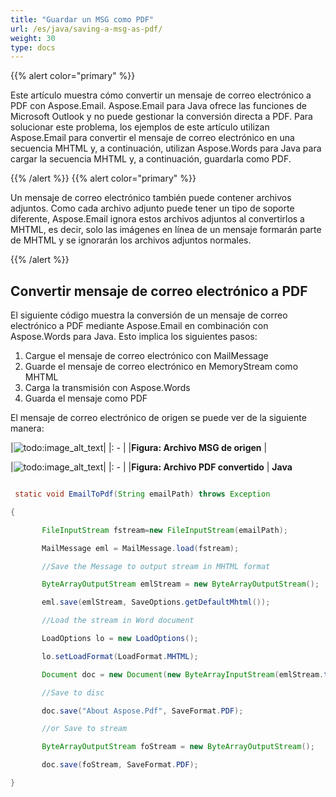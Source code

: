 ```yaml
---
title: "Guardar un MSG como PDF"
url: /es/java/saving-a-msg-as-pdf/
weight: 30
type: docs
---
```


{{% alert color="primary" %}}

Este artículo muestra cómo convertir un mensaje de correo electrónico a PDF con Aspose.Email.
Aspose.Email para Java ofrece las funciones de Microsoft Outlook y no puede gestionar la conversión directa a PDF. Para solucionar este problema, los ejemplos de este artículo utilizan Aspose.Email para convertir el mensaje de correo electrónico en una secuencia MHTML y, a continuación, utilizan Aspose.Words para Java para cargar la secuencia MHTML y, a continuación, guardarla como PDF.

{{% /alert %}} {{% alert color="primary" %}}

Un mensaje de correo electrónico también puede contener archivos adjuntos. Como cada archivo adjunto puede tener un tipo de soporte diferente, Aspose.Email ignora estos archivos adjuntos al convertirlos a MHTML, es decir, solo las imágenes en línea de un mensaje formarán parte de MHTML y se ignorarán los archivos adjuntos normales.

{{% /alert %}}
## **Convertir mensaje de correo electrónico a PDF**
El siguiente código muestra la conversión de un mensaje de correo electrónico a PDF mediante Aspose.Email en combinación con Aspose.Words para Java. Esto implica los siguientes pasos:

1. Cargue el mensaje de correo electrónico con MailMessage
1. Guarde el mensaje de correo electrónico en MemoryStream como MHTML
1. Carga la transmisión con Aspose.Words
1. Guarda el mensaje como PDF

El mensaje de correo electrónico de origen se puede ver de la siguiente manera:

|![todo:image_alt_text](saving-a-msg-as-pdf_1.png)|
|: - |
|**Figura: Archivo MSG de origen** |


|![todo:image_alt_text](saving-a-msg-as-pdf_2.png)|
|: - |
|**Figura: Archivo PDF convertido** |
**Java**

``` java

 static void EmailToPdf(String emailPath) throws Exception

{

       FileInputStream fstream=new FileInputStream(emailPath);

       MailMessage eml = MailMessage.load(fstream);

       //Save the Message to output stream in MHTML format

       ByteArrayOutputStream emlStream = new ByteArrayOutputStream();

       eml.save(emlStream, SaveOptions.getDefaultMhtml());

       //Load the stream in Word document

       LoadOptions lo = new LoadOptions();

       lo.setLoadFormat(LoadFormat.MHTML);

       Document doc = new Document(new ByteArrayInputStream(emlStream.toByteArray()), lo);

       //Save to disc

       doc.save("About Aspose.Pdf", SaveFormat.PDF);

       //or Save to stream

       ByteArrayOutputStream foStream = new ByteArrayOutputStream();

       doc.save(foStream, SaveFormat.PDF);

}

```

